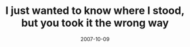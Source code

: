 ---
layout: base.njk
title : 'I just wanted to know where I stood, but you took it the wrong way' 
view_title : 'I just wanted to know where I stood, but you took it the wrong way' 
year : '2007' 
date : '2007-10-09' 
img_file : '/drawing/ijustwantedtoknowwhereistoodbutyoutookitthewrongway.png' 
html_file : 'ijustwantedtoknowwhereistoodbutyoutookitthewrongway' 
next_html : 'idontknowwhattodoanymore.html' 
year_order : '190' 
permalink : "title/{{html_file}}.html"
---